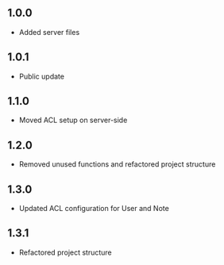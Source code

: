 ## 1.0.0

- Added server files

## 1.0.1

- Public update

## 1.1.0

- Moved ACL setup on server-side

## 1.2.0

- Removed unused functions and refactored project structure

## 1.3.0

- Updated ACL configuration for User and Note

## 1.3.1

- Refactored project structure
